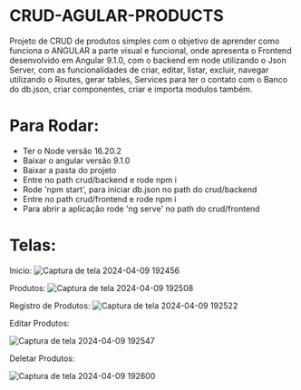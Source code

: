 # CRUD-AGULAR-PRODUCTS

Projeto de CRUD de produtos simples com o objetivo de aprender como funciona o ANGULAR a parte visual e funcional, onde apresenta o Frontend desenvolvido em Angular 9.1.0, com o backend em node utilizando o Json Server, com as funcionalidades de criar, editar, listar, excluir, navegar utilizando o Routes, gerar tables, Services para ter o contato com o Banco do db.json, criar componentes, criar e importa modulos também.

# Para Rodar:

- Ter o Node versão 16.20.2
- Baixar o angular versão 9.1.0
- Baixar a pasta do projeto
- Entre no path crud/backend e rode npm i
- Rode 'npm start', para iniciar db.json no path do crud/backend
- Entre no path crud/frontend e rode npm i
- Para abrir a aplicação rode 'ng serve' no path do crud/frontend


# Telas: 

Início:
![Captura de tela 2024-04-09 192456](https://github.com/felipesphair/CRUD-AGULAR-PRODUCTS/assets/107360437/82ed7d9c-2691-4583-a761-aa694aa0312f)

Produtos:
![Captura de tela 2024-04-09 192508](https://github.com/felipesphair/CRUD-AGULAR-PRODUCTS/assets/107360437/8d131d6e-6142-4657-8169-2dc84ef19c6e)

Registro de Produtos:
![Captura de tela 2024-04-09 192522](https://github.com/felipesphair/CRUD-AGULAR-PRODUCTS/assets/107360437/7f9aa774-2bfa-497a-8d9c-cf788fff8292)

Editar Produtos:

![Captura de tela 2024-04-09 192547](https://github.com/felipesphair/CRUD-AGULAR-PRODUCTS/assets/107360437/09e9efab-56fd-4f50-86b6-b2b8a5ff0345)

Deletar Produtos:

![Captura de tela 2024-04-09 192600](https://github.com/felipesphair/CRUD-AGULAR-PRODUCTS/assets/107360437/ce325de9-1464-4641-a5d6-0cc1a9967bb6)

